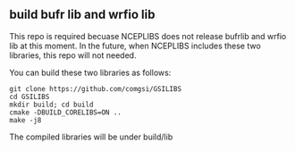 ## build bufr lib and wrfio lib

This repo is required becuase NCEPLIBS does not release bufrlib and wrfio lib at this moment. In the future, when NCEPLIBS includes these two libraries, this repo will not needed.

You can build these two libraries as follows:

```
git clone https://github.com/comgsi/GSILIBS
cd GSILIBS
mkdir build; cd build
cmake -DBUILD_CORELIBS=ON ..
make -j8
```
The compiled libraries will be under build/lib
